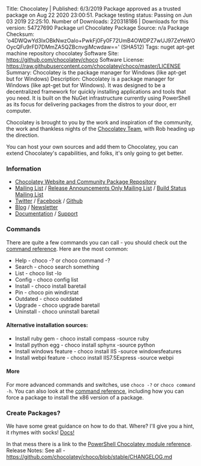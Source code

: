  Title: Chocolatey | Published: 6/3/2019
 Package approved as a trusted package on Aug 22 2020 23:00:51.
 Package testing status: Passing on Jun 03 2019 22:25:10.
 Number of Downloads: 220318186 | Downloads for this version: 54727690
 Package url
 Chocolatey Package Source: n/a
 Package Checksum: 'o4DWQwYd3IxOBkNwzOaIo+PwkFj0Fy0F72UmB4OWDPZ7wUJ97ZeYeWOOycQFu9rFD7DMmZA5QZBcnvgiMcwdaw==' (SHA512)
 Tags: nuget apt-get machine repository chocolatey
 Software Site: https://github.com/chocolatey/choco
 Software License: https://raw.githubusercontent.com/chocolatey/choco/master/LICENSE
 Summary: Chocolatey is the package manager for Windows (like apt-get but for Windows)
 Description: Chocolatey is a package manager for Windows (like apt-get but for Windows). It was designed to be a decentralized framework for quickly installing applications and tools that you need. It is built on the NuGet infrastructure currently using PowerShell as its focus for delivering packages from the distros to your door, err computer.

  Chocolatey is brought to you by the work and inspiration of the community, the work and thankless nights of the [Chocolatey Team](https://github.com/orgs/chocolatey/people), with Rob heading up the direction.

  You can host your own sources and add them to Chocolatey, you can extend Chocolatey's capabilities, and folks, it's only going to get better.

  ### Information

   * [Chocolatey Website and Community Package Repository](https://chocolatey.org)
   * [Mailing List](http://groups.google.com/group/chocolatey) / [Release Announcements Only Mailing List](https://groups.google.com/group/chocolatey-announce) / [Build Status Mailing List](http://groups.google.com/group/chocolatey-build-status)
   * [Twitter](https://twitter.com/chocolateynuget) / [Facebook](https://www.facebook.com/ChocolateySoftware) / [Github](https://github.com/chocolatey)
   * [Blog](https://chocolatey.org/blog) / [Newsletter](https://chocolatey.us8.list-manage1.com/subscribe?u=86a6d80146a0da7f2223712e4&id=73b018498d)
   * [Documentation](https://chocolatey.org/docs) / [Support](https://chocolatey.org/support)

  ### Commands
  There are quite a few commands you can call - you should check out the [command reference](https://chocolatey.org/docs/commands-reference). Here are the most common:

   * Help - choco -? or choco command -?
   * Search - choco search something
   * List - choco list -lo
   * Config - choco config list
   * Install - choco install baretail
   * Pin - choco pin windirstat
   * Outdated - choco outdated
   * Upgrade - choco upgrade baretail
   * Uninstall - choco uninstall baretail

  #### Alternative installation sources:
   * Install ruby gem - choco install compass -source ruby
   * Install python egg - choco install sphynx -source python
   * Install windows feature - choco install IIS -source windowsfeatures
   * Install webpi feature - choco install IIS7.5Express -source webpi

  #### More
  For more advanced commands and switches, use `choco -?` or `choco command -h`. You can also look at the [command reference](https://chocolatey.org/docs/commands-reference), including how you can force a package to install the x86 version of a package.

  ### Create Packages?
  We have some great guidance on how to do that. Where? I'll give you a hint, it rhymes with socks! [Docs!](https://chocolatey.org/docs/create-packages)

  In that mess there is a link to the [PowerShell Chocolatey module reference](https://chocolatey.org/docs/helpers-reference).
 Release Notes: See all - https://github.com/chocolatey/choco/blob/stable/CHANGELOG.md
